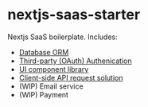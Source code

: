 # nextjs-saas-starter

Nextjs SaaS boilerplate. Includes:

- [Database ORM](/orm.md)
- [Third-party (OAuth) Authenication](/authentication.md)
- [UI component library](/ui.md)
- [Client-side API request solution](/request.md)
- (WIP) Email service
- (WIP) Payment